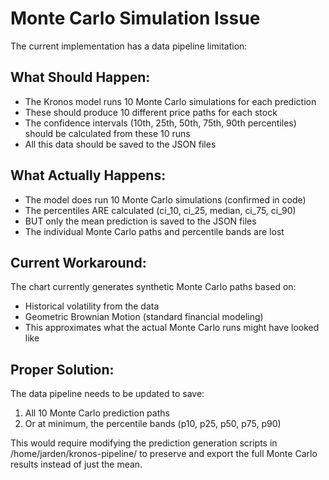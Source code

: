 # Monte Carlo Simulation Issue

The current implementation has a data pipeline limitation:

## What Should Happen:
- The Kronos model runs 10 Monte Carlo simulations for each prediction
- These should produce 10 different price paths for each stock
- The confidence intervals (10th, 25th, 50th, 75th, 90th percentiles) should be calculated from these 10 runs
- All this data should be saved to the JSON files

## What Actually Happens:
- The model does run 10 Monte Carlo simulations (confirmed in code)
- The percentiles ARE calculated (ci_10, ci_25, median, ci_75, ci_90)
- BUT only the mean prediction is saved to the JSON files
- The individual Monte Carlo paths and percentile bands are lost

## Current Workaround:
The chart currently generates synthetic Monte Carlo paths based on:
- Historical volatility from the data
- Geometric Brownian Motion (standard financial modeling)
- This approximates what the actual Monte Carlo runs might have looked like

## Proper Solution:
The data pipeline needs to be updated to save:
1. All 10 Monte Carlo prediction paths
2. Or at minimum, the percentile bands (p10, p25, p50, p75, p90)

This would require modifying the prediction generation scripts in /home/jarden/kronos-pipeline/
to preserve and export the full Monte Carlo results instead of just the mean.